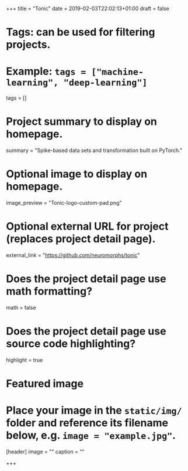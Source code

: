+++
title = "Tonic"
date = 2019-02-03T22:02:13+01:00
draft = false

# Tags: can be used for filtering projects.
# Example: `tags = ["machine-learning", "deep-learning"]`
tags = []

# Project summary to display on homepage.
summary = "Spike-based data sets and transformation built on PyTorch."

# Optional image to display on homepage.
image_preview = "Tonic-logo-custom-pad.png"

# Optional external URL for project (replaces project detail page).
external_link = "https://github.com/neuromorphs/tonic"

# Does the project detail page use math formatting?
math = false

# Does the project detail page use source code highlighting?
highlight = true

# Featured image
# Place your image in the `static/img/` folder and reference its filename below, e.g. `image = "example.jpg"`.
[header]
image = ""
caption = ""

+++
